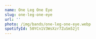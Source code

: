 ```yaml
---
name: One Leg One Eye
slug: one-leg-one-eye
url: ''
photo: /img/bands/one-leg-one-eye.webp
spotifyId: 50YCn1V3WsXzr7ZuSm52jt
---
```

